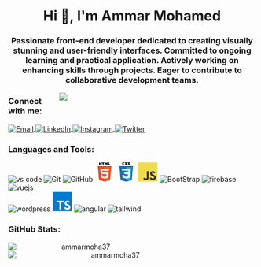 <h1 align="center">
  Hi 👋, I'm Ammar Mohamed
</h1>
<h3 align="center">
  Passionate front-end developer dedicated to creating visually stunning and user-friendly interfaces. Committed to ongoing learning and practical application. Actively working on enhancing skills through     
  projects. Eager to contribute to collaborative development teams.
</h3>

<div>
   <img align="right" width="400" src="https://i.pinimg.com/originals/ee/8f/1c/ee8f1cba0f0dfb4bb55c88b7bdec9703.gif">
</div>

<h3 align="left">Connect with me:</h3>
<div align="left">
  <a href="mailto:ammarmoha37@gmail.com" target="_blank">
    <img align="center" src="https://img.icons8.com/?size=100&id=P7UIlhbpWzZm&format=png&color=000000" alt="Email" height="40" width="40" />
  </a>
  <a href="https://www.linkedin.com/in/ammarmohamed37" target="_blank">
    <img align="center" src="https://raw.githubusercontent.com/rahuldkjain/github-profile-readme-generator/master/src/images/icons/Social/linked-in-alt.svg" alt="LinkedIn" height="30" width="40" />
  </a>
  <a href="https://instagram.com/amm0ha" target="_blank">
    <img align="center" src="https://raw.githubusercontent.com/rahuldkjain/github-profile-readme-generator/master/src/images/icons/Social/instagram.svg" alt="Instagram" height="30" width="40" />
  </a>
  <a href="https://twitter.com/ammarmoha37" target="_blank">
    <img align="center" src="https://raw.githubusercontent.com/rahuldkjain/github-profile-readme-generator/master/src/images/icons/Social/twitter.svg" alt="Twitter" height="30" width="40" />
  </a>
</div>

<h3 align="left">Languages and Tools:</h3>
<div align="left"> 
  <img src="https://img.icons8.com/?size=100&id=9OGIyU8hrxW5&format=png&color=000000" alt="vs code" width="40" height="40"/>
  <img src="https://img.icons8.com/?size=100&id=20906&format=png&color=000000" alt="Git" width="40" height="40"/>
  <img src="https://img.icons8.com/?size=100&id=62856&format=png&color=FFFFFF" alt="GitHub" width="40" height="40"/>
  <img src="https://raw.githubusercontent.com/devicons/devicon/master/icons/html5/html5-original-wordmark.svg" alt="HTML" width="40" height="40"/> 
  <img src="https://raw.githubusercontent.com/devicons/devicon/master/icons/css3/css3-original-wordmark.svg" alt="CSS" width="40" height="40"/> 
  <img src="https://raw.githubusercontent.com/devicons/devicon/master/icons/javascript/javascript-original.svg" alt="javascript" width="40" height="40"/> 
  <img src="https://img.icons8.com/?size=100&id=PndQWK6M1Hjo&format=png&color=000000" alt="BootStrap" width="40" height="40"/>
  <img src="https://www.vectorlogo.zone/logos/firebase/firebase-icon.svg" alt="firebase" width="40" height="40"/> 
  <img src="https://cdn.jsdelivr.net/gh/devicons/devicon/icons/vuejs/vuejs-original.svg" alt="vuejs" width="40" height="40"/><br> 
  <img src="https://img.icons8.com/?size=100&id=13664&format=png&color=000000" alt="wordpress" width="40" height="40"/> 
  <img src="https://raw.githubusercontent.com/devicons/devicon/master/icons/typescript/typescript-original.svg" alt="typescript" width="40" height="40"/> 
  <img src="https://angular.io/assets/images/logos/angular/angular.svg" alt="angular" width="40" height="40"/>
  <img src="https://www.vectorlogo.zone/logos/tailwindcss/tailwindcss-icon.svg" alt="tailwind" width="40" height="40"/> 
</div>

<h3 align="left">GitHub Stats:</h3>
<div align="center">
  <img align="left" src="https://github-readme-stats.vercel.app/api/top-langs?username=ammarmoha37&show_icons=true&locale=en&layout=compact&theme=dark" alt="ammarmoha37" width="300"/>
  <img align="left" src="https://github-readme-streak-stats.herokuapp.com/?user=ammarmoha37&theme=dark&border=none" alt="ammarmoha37" width="420" />
</div>




